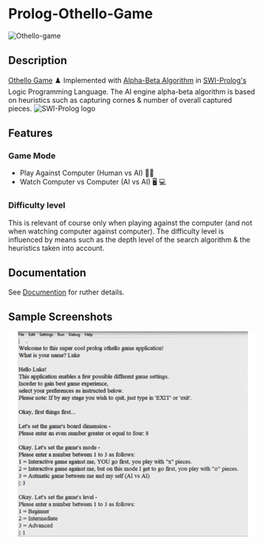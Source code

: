 # Prolog-Othello-Game 
![Othello-game](https://previews.123rf.com/images/norgal/norgal1310/norgal131000056/22617956-closeup-discs-on-green-reversi-board-othello-.jpg)


## Description 
[Othello Game](https://en.wikipedia.org/wiki/Reversi#Othello) :chess_pawn: Implemented with [Alpha-Beta Algorithm](https://en.wikipedia.org/wiki/Alpha%E2%80%93beta_pruning) in [SWI-Prolog's](https://www.swi-prolog.org/) Logic Programming Language. 
The AI engine alpha-beta algorithm is based on heuristics such as capturing cornes & number of overall captured pieces. 
![SWI-Prolog logo](https://www.swi-prolog.org/icons/swipl.png)


## Features
### Game Mode 
* Play Against Computer (Human vs AI) :technologist:
* Watch Computer vs Computer (AI vs AI) :desktop_computer: :computer:

### Difficulty level 
This is relevant of course only when playing against the computer (and not when watching computer against computer). 
The difficulty level is influenced by means such as the depth level of the search algorithm & the heuristics taken into account. 

## Documentation 
See [Documention](Documentation.pdf) for ruther details. 


## Sample Screenshots 
![demo screenshots](app-screenshots.gif)
